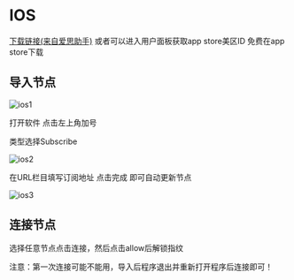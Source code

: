 # IOS

[下载链接(来自爱思助手)](https://www.i4.cn/app_detail_229982.html)
或者可以进入用户面板获取app store美区ID 免费在app store下载

## 导入节点

![ios1](http://shadowsocks-tutorial.oss-cn-beijing.aliyuncs.com/ios1.jpg)

打开软件 点击左上角加号

类型选择Subscribe

![ios2](http://shadowsocks-tutorial.oss-cn-beijing.aliyuncs.com/ios2.jpg)

在URL栏目填写订阅地址 点击完成 即可自动更新节点

![ios3](http://shadowsocks-tutorial.oss-cn-beijing.aliyuncs.com/ios3.jpg)

## 连接节点

选择任意节点点击连接，然后点击allow后解锁指纹

注意：第一次连接可能不能用，导入后程序退出并重新打开程序后连接即可！
